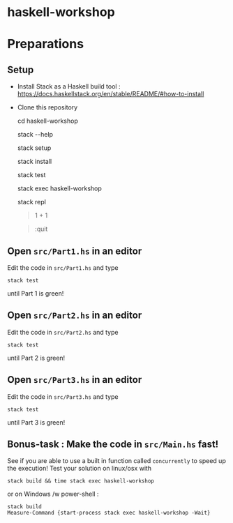 # haskell-workshop

# Preparations

## Setup

- Install Stack as a Haskell build tool : https://docs.haskellstack.org/en/stable/README/#how-to-install

- Clone this repository

    cd haskell-workshop

    stack --help

    stack setup

    stack install

    stack test

    stack exec haskell-workshop

    stack repl

    > 1 + 1

    > :quit

## Open `src/Part1.hs` in an editor

Edit the code in `src/Part1.hs` and type 

    stack test

until Part 1 is green!

## Open `src/Part2.hs` in an editor

Edit the code in `src/Part2.hs` and type

    stack test
    
until Part 2 is green!

## Open `src/Part3.hs` in an editor

Edit the code in `src/Part3.hs` and type

    stack test
    
until Part 3 is green!

## Bonus-task : Make the  code in `src/Main.hs` fast!

See if you are able to use a built in function called `concurrently` to speed up the execution!
Test your solution on linux/osx with 
    
    stack build && time stack exec haskell-workshop
    
or on Windows /w power-shell :
    
    stack build
    Measure-Command {start-process stack exec haskell-workshop -Wait}
        
    
    
